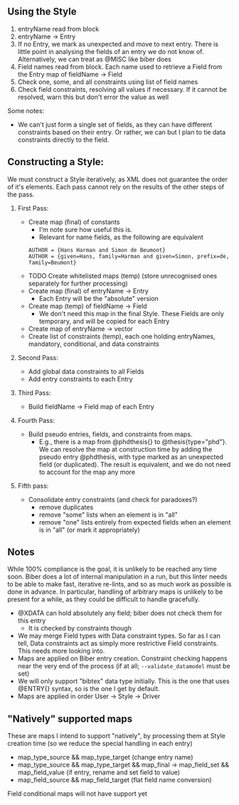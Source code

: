 ## Using the Style

1. entryName read from block
2. entryName -> Entry
3. If no Entry, we mark as unexpected and move to next entry. There is 
     little point in analysing the fields of an entry we do not know of.
     Alternatively, we can treat as @MISC like biber does
4. Field names read from block. Each name used to retrieve a Field from 
     the Entry map of fieldName -> Field
5. Check one, some, and all constraints using list of field names
6. Check field constraints, resolving all values if necessary. 
     If it cannot be resolved, warn this but don't error the value as well

Some notes:
- We can't just form a single set of fields, as they can
  have different constraints based on their entry. Or rather,
  we can but I plan to tie data constraints directly to the field.
  
## Constructing a Style:

We must construct a Style iteratively, as XML does not guarantee 
the order of it's elements. Each pass cannot rely on the results
of the other steps of the pass.

1. First Pass:
    - Create map (final) of constants 
        - I'm note sure how useful this is.
        - Relevant for name fields, as the following are equivalent
        ```plain
        AUTHOR = {Hans Harman and Simon de Beumont}
        AUTHOR = {given=Hans, family=Harman and given=Simon, prefix=de, family=Beumont}
        ```
    - TODO Create whitelisted maps (temp) (store unrecognised ones separately for further processing)
    - Create map (final) of entryName -> Entry
        - Each Entry will be the "absolute" version
    - Create map (temp) of fieldName -> Field
        - We don't need this map in the final Style. These Fields are only temporary, and will be copied for each Entry
    - Create map of entryName -> vector<fieldName>
    - Create list of constraints (temp), each one holding entryNames, mandatory, conditional, and data constraints

2. Second Pass:
    - Add global data constraints to all Fields
    - Add entry constraints to each Entry
    
3. Third Pass:
    - Build fieldName -> Field map of each Entry
    
4. Fourth Pass:
    - Build pseudo entries, fields, and constraints from maps.
        - E.g., there is a map from @phdthesis{} to @thesis{type="phd"}.
            We can resolve the map at construction time by adding the 
            pseudo entry @phdthesis, with type marked as an unexpected field (or duplicated).
            The result is equivalent, and we do not need to account for the map any more
    
5. Fifth pass:
    - Consolidate entry constraints (and check for paradoxes?)
        - remove duplicates
        - remove "some" lists when an element is in "all"
        - remove "one" lists entirely from expected fields when an element is in "all" (or mark it appropriately)

## Notes

While 100% compliance is the goal, it is unlikely to be reached any time soon. 
Biber does a lot of internal manipulation in a run, but this linter needs to be 
able to make fast, iterative re-lints, and so as much work as possible is done 
in advance. In particular, handling of arbitrary maps is unlikely to be present 
for a while, as they could be difficult to handle gracefully.

- @XDATA can hold absolutely any field; biber does not check them for this entry
    - It is checked by constraints though
- We may merge Field types with Data constraint types. So far as I can tell,
    Data constraints act as simply more restrictive Field constraints. This
    needs more looking into.
- Maps are applied on Biber entry creation. Constraint checking happens near the
    very end of the process (if at all; `--validate_datamodel` must be set)
- We will only support "bibtex" data type initially. This is the one that uses
    @ENTRY{} syntax, so is the one I get by default.
- Maps are applied in order User -> Style -> Driver


## "Natively" supported maps
These are maps I intend to support "natively", by processing them at Style
creation time (so we reduce the special handling in each entry)

- map_type_source && map_type_target (change entry name)
- map_type_source && map_type_target && map_final -> map_field_set && map_field_value (if entry, rename and set field to value)
- map_field_source && map_field_target (flat field name conversion)

Field conditional maps will not have support yet
